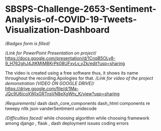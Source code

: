 # SBSPS-Challenge-2653-Sentiment-Analysis-of-COVID-19-Tweets-Visualization-Dashboard

/*Badges form is filled*/

/*Link for PowerPoint Presentation on project*/
https://docs.google.com/presentation/d/1CnqB5OLy8-9_H762ghJ4JtKMjMBKrPk08UFxvLv_yZk/edit?usp=sharing



The video is created using a free software thus, it shows its name throughout the recording.Apologies for that.
/*Link for video of the project demonstration (VIDEO ON GOOGLE DRIVE)*/
https://drive.google.com/file/d/1Ma-JQc9U6icoXWIxGRTnsVN8eXgWtv_K/view?usp=sharing



/*Requirements*/
dash
dash_core_components
dash_html components
re
tweepy
nltk
json
vanderSentiment
unidecode


/*Difficulties faced*/
while choosing algorithm
while choosing framework among django , flask , dash
deployment issues
coding errors

